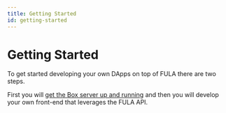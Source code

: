 ```yaml
---
title: Getting Started
id: getting-started
---
```

# Getting Started

To get started developing your own DApps on top of FULA there are two steps.

First you will [get the Box server up and running](/getting-started/box-setup) and then you will develop your own front-end that leverages the FULA API.
